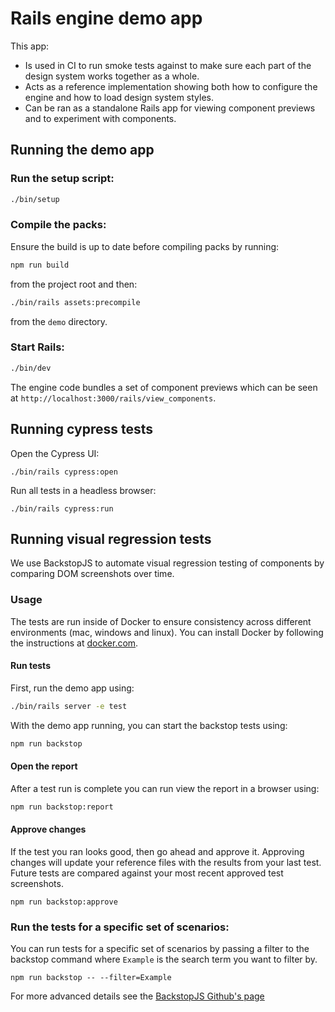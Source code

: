 # Rails engine demo app

This app:

- Is used in CI to run smoke tests against to make sure each part of the design system works together as a whole.
- Acts as a reference implementation showing both how to configure the engine and how to load design system styles.
- Can be ran as a standalone Rails app for viewing component previews and to experiment with components.

## Running the demo app

### Run the setup script:

```sh
./bin/setup
```

### Compile the packs:

Ensure the build is up to date before compiling packs by running:

```sh
npm run build
```

from the project root and then:

```sh
./bin/rails assets:precompile
```

from the `demo` directory.

### Start Rails:

```sh
./bin/dev
```

The engine code bundles a set of component previews which can be seen at `http://localhost:3000/rails/view_components`.

## Running cypress tests

Open the Cypress UI:

```
./bin/rails cypress:open
```

Run all tests in a headless browser:

```
./bin/rails cypress:run
```

## Running visual regression tests

We use BackstopJS to automate visual regression testing of components by comparing DOM screenshots over time.

### Usage

The tests are run inside of Docker to ensure consistency across different environments (mac, windows and linux). You can install Docker by following the instructions at [docker.com](https://www.docker.com/products/docker-desktop).

#### Run tests

First, run the demo app using:

```sh
./bin/rails server -e test
```

With the demo app running, you can start the backstop tests using:

```sh
npm run backstop
```

#### Open the report

After a test run is complete you can run view the report in a browser using:

```sh
npm run backstop:report
```

#### Approve changes

If the test you ran looks good, then go ahead and approve it. Approving changes will update your reference files with the results from your last test. Future tests are compared against your most recent approved test screenshots.

```
npm run backstop:approve
```

### Run the tests for a specific set of scenarios:

You can run tests for a specific set of scenarios by passing a filter to the backstop command where `Example` is the search term you want to filter by.

```
npm run backstop -- --filter=Example
```

For more advanced details see the [BackstopJS Github's page](https://github.com/garris/BackstopJS)
